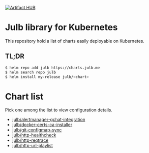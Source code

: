 [![Artifact HUB](https://img.shields.io/endpoint?url=https://artifacthub.io/badge/repository/julb-me)](https://artifacthub.io/packages/search?repo=julb-me)

# Julb library for Kubernetes

This repository hold a list of charts easily deployable on Kubernetes.

## TL;DR

```bash
$ helm repo add julb https://charts.julb.me
$ helm search repo julb
$ helm install my-release julb/<chart>
```

# Chart list

Pick one among the list to view configuration details.

- [julb/alertmanager-gchat-integration](./julb/alertmanager-gchat-integration/README.md)
- [julb/docker-certs-ca-installer](./julb/docker-certs-ca-installer/README.md)
- [julb/git-configmap-sync](./julb/git-configmap-sync/README.md)
- [julb/http-healthcheck](./julb/http-healthcheck/README.md)
- [julb/http-reqtrace](./julb/http-reqtrace/README.md)
- [julb/http-url-playlist](./julb/http-url-playlist/README.md)
